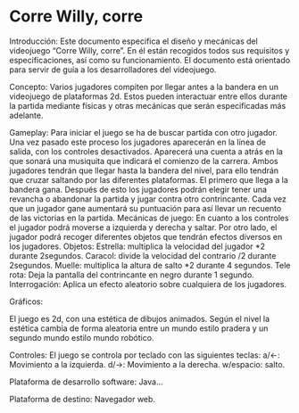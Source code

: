 # Corre Willy, corre
Introducción:
Este documento especifica el diseño y mecánicas del videojuego “Corre Willy, corre”. En él están recogidos todos sus requisitos y especificaciones, así como su funcionamiento. El documento está orientado para servir de guía a los desarrolladores del videojuego.

Concepto:
Varios jugadores compiten por llegar antes a la bandera en un videojuego de plataformas 2d. Estos pueden interactuar entre ellos durante la partida mediante físicas y otras mecánicas que serán especificadas más adelante.

Gameplay:
Para iniciar el juego se ha de buscar partida con otro jugador. Una vez pasado este proceso los jugadores aparecerán en la línea de salida, con los controles desactivados. Aparecerá una cuenta a atrás en la que sonará una musiquita que indicará el comienzo de la carrera. Ambos jugadores tendrán que llegar hasta la bandera del nivel, para ello tendrán que cruzar saltando por las diferentes plataformas. El primero que llega a la bandera gana. Después de esto los jugadores podrán elegir tener una revancha o abandonar la partida y jugar contra otro contrincante. Cada vez que un jugador gane aumentará su puntuación para así llevar un recuento de las victorias en la partida.
Mecánicas de juego:
En cuanto a los controles el jugador podrá moverse a izquierda y derecha y saltar. Por otro lado, el jugador podrá recoger diferentes objetos que tendrán efectos diversos en los jugadores.
Objetos:
Estrella: multiplica la velocidad del jugador *2 durante 2segundos.
Caracol: divide la velocidad del contrario /2 durante 2segundos.
Muelle: multiplica la altura de salto *2 durante 4 segundos.
Tele rota: Deja la pantalla del contrincante en negro durante 1 segundo.
Interrogación: Aplica un efecto aleatorio sobre cualquiera de los jugadores.

Gráficos:

El juego es 2d, con una estética de dibujos animados. Según el nivel la estética cambia de forma aleatoria entre un mundo estilo pradera y un segundo mundo estilo mundo robótico.

Controles:
El juego se controla por teclado con las siguientes teclas:
a/<-: Movimiento a la izquierda.
d/->: Movimiento a la derecha.
w/espacio: salto.

Plataforma de desarrollo software:
Java…

Plataforma de destino:
Navegador web.
